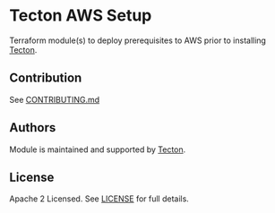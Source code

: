 # Tecton AWS Setup

Terraform module(s) to deploy prerequisites to AWS prior to installing [Tecton](https://tecton.ai).

## Contribution

See [CONTRIBUTING.md](CONTRIBUTING.md)

## Authors

Module is maintained and supported by [Tecton](https://tecton.ai).

## License

Apache 2 Licensed. See [LICENSE](LICENSE) for full details.

